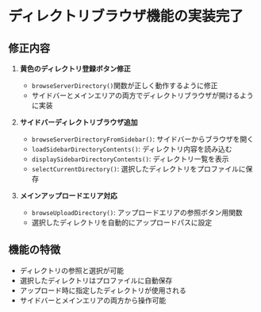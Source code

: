 # ディレクトリブラウザ機能の実装完了

## 修正内容
1. **黄色のディレクトリ登録ボタン修正**
   - `browseServerDirectory()`関数が正しく動作するように修正
   - サイドバーとメインエリアの両方でディレクトリブラウザが開けるように実装

2. **サイドバーディレクトリブラウザ追加**
   - `browseServerDirectoryFromSidebar()`: サイドバーからブラウザを開く
   - `loadSidebarDirectoryContents()`: ディレクトリ内容を読み込む
   - `displaySidebarDirectoryContents()`: ディレクトリ一覧を表示
   - `selectCurrentDirectory()`: 選択したディレクトリをプロファイルに保存

3. **メインアップロードエリア対応**
   - `browseUploadDirectory()`: アップロードエリアの参照ボタン用関数
   - 選択したディレクトリを自動的にアップロードパスに設定

## 機能の特徴
- ディレクトリの参照と選択が可能
- 選択したディレクトリはプロファイルに自動保存
- アップロード時に指定したディレクトリが使用される
- サイドバーとメインエリアの両方から操作可能